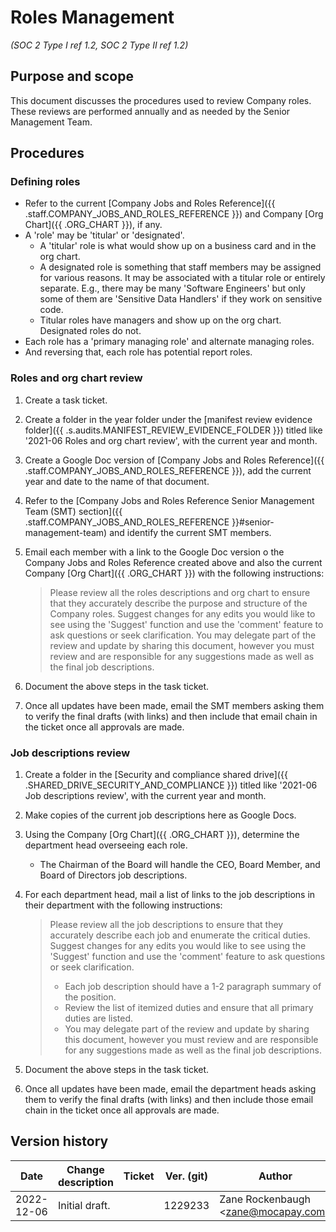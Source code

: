# Roles Management
_(SOC 2 Type I ref 1.2, SOC 2 Type II ref 1.2)_

## Purpose and scope

This document discusses the procedures used to review Company <term>roles</term>. These reviews are performed annually and as needed by the <role>Senior Management Team</role>.

## Procedures

### Defining roles

* Refer to the current [Company Jobs and Roles Reference]({{ .staff.COMPANY_JOBS_AND_ROLES_REFERENCE }}) and Company [Org Chart]({{ .ORG_CHART }}), if any.
* A 'role' may be 'titular' or 'designated'.
  * A 'titular' role is what would show up on a business card and in the org chart.
  * A designated role is something that staff members may be assigned for various reasons. It may be associated with a titular role or entirely separate. E.g., there may be many 'Software Engineers' but only some of them are 'Sensitive Data Handlers' if they work on sensitive code.
  * Titular roles have managers and show up on the org chart. Designated roles do not.
* Each role has a 'primary managing role' and alternate managing roles.
* And reversing that, each role has potential report roles.

### Roles and org chart review

1. Create a task ticket.
2. Create a folder in the year folder under the [manifest review evidence folder]({{ .s.audits.MANIFEST_REVIEW_EVIDENCE_FOLDER }}) titled like '2021-06 Roles and org chart review', with the current year and month.
3. Create a Google Doc version of [Company Jobs and Roles Reference]({{ .staff.COMPANY_JOBS_AND_ROLES_REFERENCE }}), add the current year and date to the name of that document.
4. Refer to the [Company Jobs and Roles Reference Senior Management Team (SMT) section]({{ .staff.COMPANY_JOBS_AND_ROLES_REFERENCE }}#senior-management-team) and identify the current SMT members.
5. Email each member with a link to the Google Doc version o the Company Jobs and Roles Reference created above and also the current Company [Org Chart]({{ .ORG_CHART }}) with the following instructions:
   > Please review all the roles descriptions and org chart to ensure that they accurately describe the purpose and structure of the Company roles. Suggest changes for any edits you would like to see using the 'Suggest' function and use the 'comment' feature to ask questions or seek clarification.
   > You may delegate part of the review and update by sharing this document, however you must review and are responsible for any suggestions made as well as the final job descriptions.

6. Document the above steps in the task ticket.
7. Once all updates have been made, email the SMT members asking them to verify the final drafts (with links) and then include that email chain in the ticket once all approvals are made.

### Job descriptions review

1. Create a folder in the [Security and compliance shared drive]({{ .SHARED_DRIVE_SECURITY_AND_COMPLIANCE }}) titled like '2021-06 Job descriptions review', with the current year and month.
2. Make copies of the current job descriptions here as Google Docs.
3. Using the Company [Org Chart]({{ .ORG_CHART }}), determine the department head overseeing each role.
   * The <role>Chairman of the Board</role> will handle the CEO, Board Member, and Board of Directors job descriptions.
4. For each department head, mail a list of links to the job descriptions in their department with the following instructions:
   > Please review all the job descriptions to ensure that they accurately describe each job and enumerate the critical duties. Suggest changes for any edits you would like to see using the 'Suggest' function and use the 'comment' feature to ask questions or seek clarification.
   > * Each job description should have a 1-2 paragraph summary of the position.
   > * Review the list of itemized duties and ensure that all primary duties are listed.
   > * You may delegate part of the review and update by sharing this document, however you must review and are responsible for any suggestions made as well as the final job descriptions.

6. Document the above steps in the task ticket.
7. Once all updates have been made, email the department heads asking them to verify the final drafts (with links) and then include those email chain in the ticket once all approvals are made.

## Version history

Date | Change description | Ticket | Ver. (git) | Author | Reviewed by
-----|--------------------|--------|------------|--------|-------------
2022-12-06 | Initial draft. | | 1229233 | Zane Rockenbaugh &lt;zane@mocapay.com&gt; |
